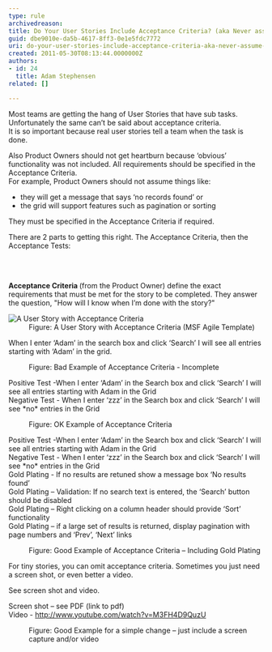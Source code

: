 ```yaml
---
type: rule
archivedreason: 
title: Do Your User Stories Include Acceptance Criteria? (aka Never assume automatic Gold Plating)
guid: dbe9010e-da5b-4617-8ff3-0e1e5fdc7772
uri: do-your-user-stories-include-acceptance-criteria-aka-never-assume-automatic-gold-plating
created: 2011-05-30T08:13:44.0000000Z
authors:
- id: 24
  title: Adam Stephensen
related: []

---
```




  <p>Most teams are getting the hang of User Stories that have sub tasks. Unfortunately the same can’t be said about acceptance criteria. <br>
It is so important because real user stories tell a team when the task is done.</p>
<p>Also Product Owners should not get heartburn because ‘obvious’ functionality was not included. All requirements should be specified in the Acceptance Criteria.<br>
For example, Product Owners should not assume things like&#58;</p>
<ul>
    <li>they will get a message that says ‘no records found’ or </li>
    <li>the grid will support features such as pagination or sorting </li>
</ul>
<p>They must be specified in the Acceptance Criteria if required.</p>
<p>There are 2 parts to getting this right. The Acceptance Criteria, then the Acceptance Tests&#58;</p>

<br><excerpt class='endintro'></excerpt><br>
<p>
   <strong>Acceptance Criteria </strong>(from the Product Owner) define the exact requirements that must be met for the story to be completed. They answer the question, &quot;How will I know when I’m done with the story?&quot;</p><dl class="image"><dt>
      <img src="/Management/RulesToBetterScrumUsingTFS/PublishingImages/acceptance-criteria.jpg" alt="A User Story with Acceptance Criteria" class="ms-rteCustom-ImageArea" /> 
   </dt><dd>Figure&#58; A User Story with Acceptance Criteria (MSF Agile Template)</dd></dl><dl class="bad"><dt><p>When I enter ‘Adam’ in the search box and click ‘Search’ I will see all entries starting with ‘Adam’ in the grid.</p></dt><dd>Figure&#58; Bad Example of Acceptance Criteria - Incomplete</dd></dl><dl class="image"><dt><div class="greyBox"><p>Positive Test -When I enter ‘Adam’ in the Search box and click ‘Search’ I will see all entries starting with Adam in the Grid<br> Negative Test - When I enter ‘zzz’ in the Search box and click ‘Search’ I will see *no* entries in the Grid</p></div></dt><dd>Figure&#58; OK Example of Acceptance Criteria</dd></dl><dl class="good"><dt><p>Positive Test -When I enter ‘Adam’ in the Search box and click ‘Search’ I will see all entries starting with Adam in the Grid<br> Negative Test - When I enter ‘zzz’ in the Search box and click ‘Search’ I will see *no* entries in the Grid<br> Gold Plating - If no results are retuned show a message box ‘No results found’<br> Gold Plating – Validation&#58; If no search text is entered, the ‘Search’ button should be disabled<br> Gold Plating – Right clicking on a column header should provide ‘Sort’ functionality<br> Gold Plating – if a large set of results is returned, display pagination with page numbers and ‘Prev’, ‘Next’ links​</p></dt><dd>Figure&#58; Good Example of Acceptance Criteria – Including Gold Plating<br> </dd></dl><p>For tiny stories, you can omit acceptance criteria. Sometimes you just need a screen shot, or even better a video.</p><dl class="good"><dt><p>See screen shot and video.</p><p>Screen shot – see PDF (link to pdf)<br> Video - <a href="http&#58;//www.youtube.com/watch?v=M3FH4D9QuzU">http&#58;//www.youtube.com/watch?v=M3FH4D9QuzU​</a></p></dt><dd>Figure&#58; Good Example for a simple change – just include a screen capture and/or video</dd></dl>


